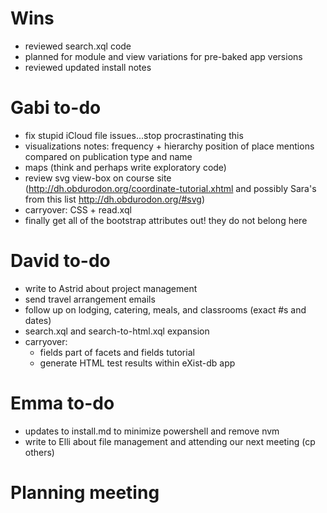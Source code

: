 # Wins 
- reviewed search.xql code
- planned for module and view variations for pre-baked app versions
- reviewed updated install notes

# Gabi to-do 
- fix stupid iCloud file issues...stop procrastinating this
- visualizations notes: frequency + hierarchy position of place mentions compared on publication type and name
- maps (think and perhaps write exploratory code)
- review svg view-box on course site (http://dh.obdurodon.org/coordinate-tutorial.xhtml and possibly Sara's from this list http://dh.obdurodon.org/#svg)
- carryover: CSS + read.xql
- finally get all of the bootstrap attributes out! they do not belong here

# David to-do
- write to Astrid about project management
- send travel arrangement emails
- follow up on lodging, catering, meals, and classrooms (exact #s and dates)
- search.xql and search-to-html.xql expansion
- carryover: 
    - fields part of facets and fields tutorial
    - generate HTML test results within eXist-db app

# Emma to-do
- updates to install.md to minimize powershell and remove nvm
- write to Elli about file management and attending our next meeting (cp others)

# Planning meeting 